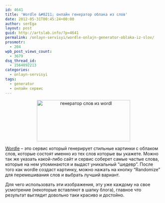 ```yaml
---
id: 4641
title: 'Wordle &#8211; онлайн генератор облака из слов'
date: 2012-05-31T00:45:24+00:00
author: serEga
layout: post
guid: http://artslab.info/?p=4641
permalink: /onlayn-servisyi/wordle-onlajn-generator-oblaka-iz-slov/
prosmotr:
  - 204
wpb_post_views_count:
  - 3679
dsq_thread_id:
  - 1564892213
categories:
  - onlayn-servisyi
tags:
  - generator
  - онлайн сервис
---
```

<center>
  <a href="http://googledrive.com/host/0B9lHVSSSdxdxd0hjdUdmRzY3Tjg/wordle_generator_oblak_slow.jpg"><img src="http://googledrive.com/host/0B9lHVSSSdxdxd0hjdUdmRzY3Tjg/wordle_generator_oblak_slow-300x133.jpg" alt="генератор слов из wordl" title="wordle_generator_oblak_slow" width="300" height="133" class="aligncenter size-medium wp-image-4642" srcset="http://googledrive.com/host/0B9lHVSSSdxdxd0hjdUdmRzY3Tjg/wordle_generator_oblak_slow-300x133.jpg 300w, http://googledrive.com/host/0B9lHVSSSdxdxd0hjdUdmRzY3Tjg/wordle_generator_oblak_slow.jpg 823w" sizes="(max-width: 300px) 100vw, 300px" /></a>
</center>

<a href="http://www.wordle.net/" target="_blank">Wordle</a> &#8211; это сервис который генерирует стильные картинки с облаком слов, которые состоят именно из тех слов которые вы укажете. Можно так же указать какой-либо сайт и сервис соберет самые частые слова, которые на нем упоминаются и выдаст уникальный &#8220;шедевр&#8221;. После того как wordle создаст картинку, можно нажать на кнопку &#8220;Randomize&#8221; для перемешивания слов и выбрать лучший вариант.

Для чего использовать эти изображения, эту уже каждому на свое усмотрение (некоторые вставляют в шапку блога), главное что результат выглядит довольно таки красиво и достойно.